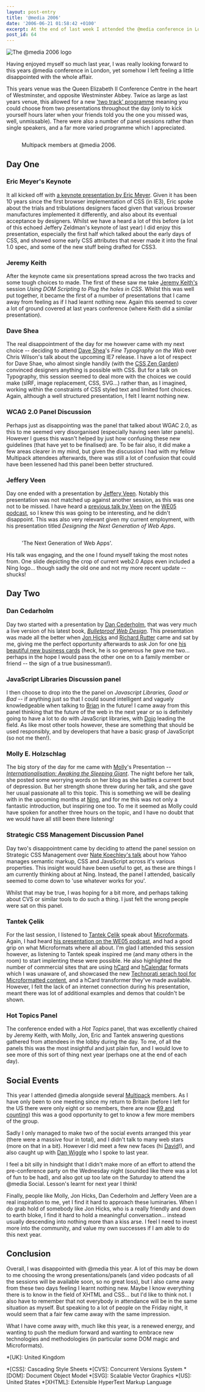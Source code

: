 ```yaml
---
layout: post-entry
title: '@media 2006'
date: '2006-06-21 01:58:42 +0100'
excerpt: At the end of last week I attended the @media conference in London, the premier web-standards conference held in the UK.
post_id: 64
---
```

![The @media 2006 logo](/assets/2006/06/atmedia2006.jpg)

Having enjoyed myself so much last year, I was really looking forward to this years @media conference in London, yet somehow I left feeling a little disappointed with the whole affair.

This years venue was the Queen Elizabeth II Conference Centre in the heart of Westminster, and opposite Westminster Abbey. Twice as large as last years venue, this allowed for a new ['two track' programme][1] meaning you could choose from two presentations throughout the day (only to kick yourself hours later when your friends told you the one you missed was, well, unmissable). There were also a number of panel sessions rather than single speakers, and a far more varied programme which I appreciated.

<figure>
    <img src="/assets/images/2006/06/multipackatmedia.jpg" alt=""/>
    <figcaption>
        <p>Multipack members at @media 2006.</p>
    </figcaption>
</figure>

## Day One

### Eric Meyer's Keynote
It all kicked off with [a keynote presentation by Eric Meyer][2]. Given it has been 10 years since the first browser implementation of CSS (in IE3), Eric spoke about the trials and tribulations designers faced given that various browser manufactures implemented it differently, and also about its eventual acceptance by designers. Whilst we have a heard a lot of this before (a lot of this echoed Jeffery Zeldman's keynote of last year) I did enjoy this presentation, especially the first half which talked about the early days of CSS, and showed some early CSS attributes that never made it into the final 1.0 spec, and some of the new stuff being drafted for CSS3.

### Jeremy Keith

After the keynote came six presentations spread across the two tracks and some tough choices to made. The first of these saw me take [Jeremy Keith's][3] session <cite>Using DOM Scripting to Plug the holes in CSS</cite>. Whilst this was well put together, it became the first of a number of presentations that I came away from feeling as if I had learnt nothing new. Again this seemed to cover a lot of ground covered at last years conference (where Keith did a similar presentation).

### Dave Shea
The real disappointment of the day for me however came with my next choice  --  deciding to attend [Dave Shea][4]'s <cite>Fine Typography on the Web</cite> over Chris Wilson's talk about the upcoming IE7 release. I have a lot of respect for Dave Shae, who almost single handily (with the [CSS Zen Garden][5]) convinced designers anything is possible with CSS. But for a talk on Typography, this session seemed to deal more with the choices we could make (sIRF, image replacement, CSS, SVG...) rather than, as I imagined, working within the constraints of CSS styled text and limited font choices. Again, although a well structured presentation, I felt I learnt nothing new.

### WCAG 2.0 Panel Discussion
Perhaps just as disappointing was the panel that talked about WGAC 2.0, as this to me seemed very disorganised (especially having seen later panels). However I guess this wasn't helped by just how confusing these new guidelines (that have yet to be finalised) are. To be fair also, it did make a few areas clearer in my mind, but given the discussion I had with my fellow Multipack attendees afterwards, there was still a lot of confusion that could have been lessened had this panel been better structured.

### Jeffery Veen
Day one ended with a presentation by [Jeffery Veen][6]. Notably this presentation was not matched up against another session, as this was one not to be missed. I have heard a [previous talk by Veen][7] on the [WE05 podcast][8], so I knew this was going to be interesting, and he didn't disappoint. This was also very relevant given my current employment, with his presentation titled <cite>Designing the Next Generation of Web Apps</cite>.

<figure>
    <img src="/assets/images/2006/06/web20.jpg" alt=""/>
    <figcaption>
        <p>'The Next Generation of Web Apps'.</p>
    </figcaption>
</figure>

His talk was engaging, and the one I found myself taking the most notes from. One slide depicting the crop of current web2.0 Apps even included a Ning logo... though sadly the old one and not my more recent update -- shucks!

[1]: http://www.vivabit.com/atmedia2006/schedule/
[2]: http://meyerweb.com/eric/thoughts/2006/06/17/media-impressions/
[3]: http://adactio.com/journal/1144/
[4]: http://www.mezzoblue.com/
[5]: http://www.csszengarden.com/
[6]: http://www.veen.com/jeff/archives/000891.html
[7]: http://www.veen.com/jeff/archives/000793.html
[8]: http://www.we05.com/podcast/

<!--more-->

## Day Two

### Dan Cedarholm
Day two started with a presentation by [Dan Cederholm][9], that was very much a live version of his latest book, <cite>[Bulletproof Web Design][10]</cite>. This presentation was made all the better when [Jon Hicks][11] and [Richard Rutter][12] came and sat by me, giving me the perfect opportunity afterwards to ask Jon for one [his beautiful new business cards][13] (heck, he is so generous he gave me two... perhaps in the hope I would pass the other one on to a family member or friend -- the sign of a true businessman!).

### JavaScript Libraries Discussion panel
I then choose to drop into the the panel on <cite>Javascript Libraries, Good or Bad</cite> -- if anything just so that I could sound intelligent and vaguely knowledgeable when talking to [Brian][14] in the future! I came away from this panel thinking that the future of the web in the next year or so is definitely going to have a lot to do with JavaScript libraries, with [Dojo][15] leading the field. As like most other tools however, these are something that should be used responsibly, and by developers that have a basic grasp of JavaScript (so not me then!).

### Molly E. Holzschlag
The big story of the day for me came with [Molly][16]'s Presentation -- [<cite>Internationalisation: Awaking the Sleeping Giant</cite>][17]. The night before her talk, she posted some worrying words on her blog as she battles a current bout of depression. But her strength shone threw during her talk, and she gave her usual passionate all to this topic. This is something we will be dealing with in the upcoming months at [Ning][18], and for me this was not only a fantastic introduction, but inspiring one too. To me it seemed as Molly could have spoken for another three hours on the topic, and I have no doubt that we would have all still been there listening!

### Strategic CSS Management Discussion Panel
Day two's disappointment came by deciding to attend the panel session on Strategic CSS Management over [Nate Koechley's talk][19] about how Yahoo manages semantic markup, CSS and JavaScript across it's various properties. This insight would have been useful to get, as these are things I am currently thinking about at Ning.  Instead, the panel I attended, basically seemed to come down to 'use whatever works for you'.

Whilst that may be true, I was hoping for a bit more, and perhaps talking about CVS or similar tools to do such a thing. I just felt the wrong people were sat on this panel.

### Tantek Çelik
For the last session, I listened to [Tantek Çelik][20] speak about [Microformats][21].  Again, I had heard [his presentation on the WE05 podcast][22], and had a good grip on what Microformats where all about. I'm glad I attended this session however, as listening to Tantek speak inspired me (and many others in the room) to start implenting these were possible. He also highlighted the number of commercial sites that are using [hCard][23] and [hCalendar][24] formats which I was unaware of, and showcased the new [Technorati serach tool for Microformatted content][25], and a hCard transformer they've made available. However, I felt the lack of an internet connection during his presentation, meant there was lot of additional examples and demos that couldn't be shown.

### Hot Topics Panel
The conference ended with a <cite>Hot Topics</cite> panel, that was excellently chaired by Jeremy Keith, with Molly, Jon, Eric and Tantek answering questions gathered from attendees in the lobby during the day. To me, of all the panels this was the most insightful and just plain fun, and I would love to see more of this sort of thing next year (perhaps one at the end of each day).

## Social Events
This year I attended @media alongside several [Multipack][26] members. As I have only been to one meeting since my return to Britain (before I left for the US there were only eight or so members, there are now [69 and counting][27]) this was a good opportunity to get to know a few more members of the group.

Sadly I only managed to make two of the social events arranged this year (there were a massive four in total), and I didn't talk to many web stars (more on that in a bit). However I did meet a few new faces (hi [David][28]!), and also caught up with [Dan Wiggle][29] who I spoke to last year. 

I feel a bit silly in hindsight that I didn't make more of an effort to attend the pre-conference party on the Wednesday night (sounded like there was a lot of fun to be had), and also got up too late on the Saturday to attend the @media Social. Lesson's learnt for next year I think!

Finally, people like Molly, Jon Hicks, Dan Cederholm and Jeffery Veen are a real inspiration to me, yet I find it hard to approach these luminaries. When I do grab hold of somebody like Jon Hicks, who is a really friendly and down to earth bloke, I find it hard to hold a meaningful conversation... instead usually descending into nothing more than a kiss arse. I feel I need to invest more into the community, and value my own successes if I am able to do this next year.

## Conclusion
Overall, I was disappointed with @media this year. A lot of this may be down to me choosing the wrong presentations/panels (and video podcasts of all the sessions will be available soon, so no great loss), but I also came away from these two days feeling I learnt nothing new.  Maybe I know everything there is to know in the field of XHTML and CSS... but I'd like to think not. I also have to remember that not everybody in attendance will be in the same situation as myself. But speaking to a lot of people on the Friday night, it would seem that a fair few came away with the same impression.

What I have come away with, much like this year, is a renewed energy, and wanting to push the medium forward and wanting to embrace new technologies and methodologies (in particular some DOM magic and Microformats).

[9]: http://www.simplebits.com/notebook/2006/06/18/londone.html
[10]: http://www.simplebits.com/publications/bulletproof/
[11]: http://www.hicksdesign.co.uk/
[12]: http://www.clagnut.com/
[13]: http://flickr.com/photos/hicksdesign/163538201/
[14]: http://blog.skife.org/
[15]: http://dojotoolkit.org/
[16]: http://molly.com/
[17]: http://www.w3.org/blog/International/2006/06/19/internationalization_awakening_the_sleep
[18]: http://www.ning.com/
[19]: http://nate.koechley.com/blog/2006/06/04/upcoming-speaking-gigs-at-media-on-june-16th-and-webvisions-on-july-21st/
[20]: http://www.tantek.com/
[21]: http://microformats.org/
[22]: http://mp3.we05.com/podcast/mp3/we05-2-tantek-celik.mp3
[23]: http://microformats.org/wiki/hcard
[24]: http://microformats.org/wiki/hcalendar
[25]: http://kitchen.technorati.com/search/
[26]: http://www.multipack.co.uk/
[27]: http://www.multipack.co.uk/members/
[28]: http://flickr.com/photos/dhamilton/
[29]: http://www.cic.hull.ac.uk/people/dwiggle/index.php

*[UK]: United Kingdom

*[CSS]: Cascading Style Sheets
*[CVS]: Concurrent Versions System
*[DOM]: Document Object Model
*[SVG]: Scalable Vector Graphics
*[US]: United States
*[XHTML]: Extensible HyperText Markup Language